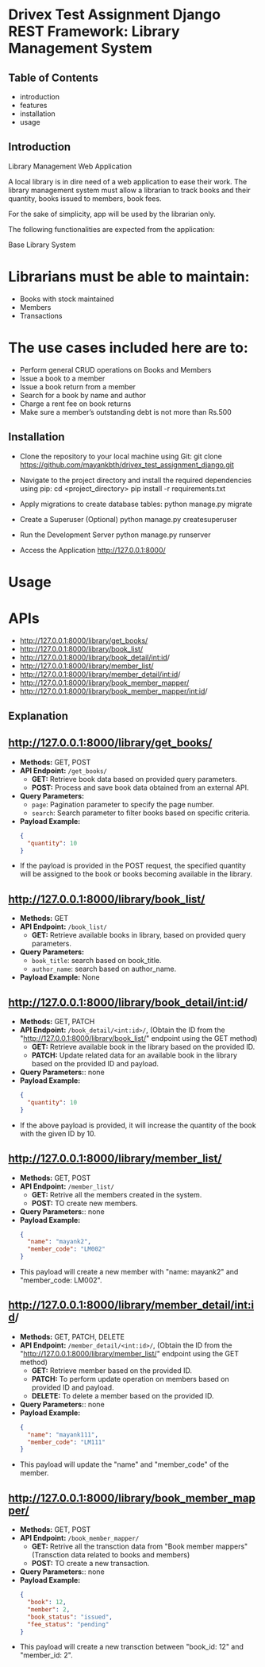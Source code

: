 # Drivex Test Assignment Django REST Framework: Library Management System

## Table of Contents

- introduction
- features
- installation
- usage

## Introduction

Library Management Web Application

A local library is in dire need of a web application to ease their work. The library management system must allow a librarian to track books and their quantity, books issued to members, book fees.

For the sake of simplicity, app will be used by the librarian only.

The following functionalities are expected from the application:

Base Library System

# Librarians must be able to maintain:
-	Books with stock maintained
-	Members
-	Transactions

# The use cases included here are to:
-	Perform general CRUD operations on Books and Members
-	Issue a book to a member
-	Issue a book return from a member
-	Search for a book by name and author
-	Charge a rent fee on book returns
-	Make sure a member’s outstanding debt is not more than Rs.500

## Installation
- Clone the repository to your local machine using Git:
    git clone https://github.com/mayankbth/drivex_test_assignment_django.git

- Navigate to the project directory and install the required dependencies using pip:
    cd <project_directory>
    pip install -r requirements.txt

- Apply migrations to create database tables:
    python manage.py migrate

- Create a Superuser (Optional)
    python manage.py createsuperuser

- Run the Development Server
    python manage.py runserver

- Access the Application
    http://127.0.0.1:8000/


# Usage
# APIs 
- http://127.0.0.1:8000/library/get_books/
- http://127.0.0.1:8000/library/book_list/
- http://127.0.0.1:8000/library/book_detail/<int:id>/
- http://127.0.0.1:8000/library/member_list/
- http://127.0.0.1:8000/library/member_detail/<int:id>/
- http://127.0.0.1:8000/library/book_member_mapper/
- http://127.0.0.1:8000/library/book_member_mapper/<int:id>/

## Explanation

## http://127.0.0.1:8000/library/get_books/
- **Methods:** GET, POST
- **API Endpoint:** `/get_books/`
  - **GET:** Retrieve book data based on provided query parameters.
  - **POST:** Process and save book data obtained from an external API.
- **Query Parameters:** 
  - `page`: Pagination parameter to specify the page number.
  - `search`: Search parameter to filter books based on specific criteria.
- **Payload Example:**
  ```json
  {
    "quantity": 10
  }
- If the payload is provided in the POST request, the specified quantity will be assigned to the book or books becoming available in the library.

## http://127.0.0.1:8000/library/book_list/
- **Methods:** GET
- **API Endpoint:** `/book_list/`
    - **GET:** Retrieve available books in library, based on provided query parameters.
- **Query Parameters:** 
  - `book_title`: search based on book_title.
  - `author_name`: search based on author_name.
- **Payload Example:** None

## http://127.0.0.1:8000/library/book_detail/<int:id>/
- **Methods:** GET, PATCH
- **API Endpoint:** `/book_detail/<int:id>/`, (Obtain the ID from the "http://127.0.0.1:8000/library/book_list/" endpoint using the GET method)
    - **GET:** Retrieve available book in the library based on the provided ID.
    - **PATCH:** Update related data for an available book in the library based on the provided ID and payload.
- **Query Parameters:**: none
- **Payload Example:**
  ```json
  {
    "quantity": 10
  }
- If the above payload is provided, it will increase the quantity of the book with the given ID by 10.

## http://127.0.0.1:8000/library/member_list/
- **Methods:** GET, POST
- **API Endpoint:** `/member_list/`
    - **GET:** Retrive all the members created in the system.
    - **POST:** TO create new members.
- **Query Parameters:**: none
- **Payload Example:**
  ```json
  {
    "name": "mayank2",
    "member_code": "LM002"
  }
- This payload will create a new member with "name: mayank2" and "member_code: LM002".

## http://127.0.0.1:8000/library/member_detail/<int:id>/
- **Methods:** GET, PATCH, DELETE
- **API Endpoint:** `/member_detail/<int:id>/`, (Obtain the ID from the "http://127.0.0.1:8000/library/member_list/" endpoint using the GET method)
    - **GET:** Retrieve member based on the provided ID.
    - **PATCH:** To perform update operation on members based on provided ID and payload.
    - **DELETE:** To delete a member based on the provided ID.
- **Query Parameters:**: none
- **Payload Example:**
  ```json
  {
    "name": "mayank111",
    "member_code": "LM111"
  }
- This payload will update the "name" and "member_code" of the member.

## http://127.0.0.1:8000/library/book_member_mapper/
- **Methods:** GET, POST
- **API Endpoint:** `/book_member_mapper/`
    - **GET:** Retrive all the transction data from "Book member mappers" (Transction data related to books and members)
    - **POST:** TO create a new transaction.
- **Query Parameters:**: none
- **Payload Example:**
  ```json
  {
    "book": 12,
    "member": 2,
    "book_status": "issued",
    "fee_status": "pending"
  }
- This payload will create a new transction between "book_id: 12" and "member_id: 2".